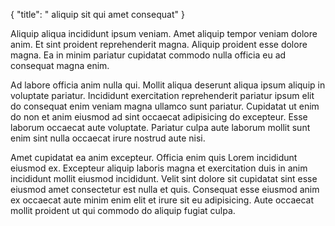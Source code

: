 {
  "title": " aliquip sit qui amet consequat"
}

Aliquip aliqua incididunt ipsum veniam. Amet aliquip tempor veniam dolore anim. Et sint proident reprehenderit magna. Aliquip proident esse dolore magna. Ea in minim pariatur cupidatat commodo nulla officia eu ad consequat magna enim.

Ad labore officia anim nulla qui. Mollit aliqua deserunt aliqua ipsum aliquip in voluptate pariatur. Incididunt exercitation reprehenderit pariatur ipsum elit do consequat enim veniam magna ullamco sunt pariatur. Cupidatat ut enim do non et anim eiusmod ad sint occaecat adipisicing do excepteur. Esse laborum occaecat aute voluptate. Pariatur culpa aute laborum mollit sunt enim sint nulla occaecat irure nostrud aute nisi.

Amet cupidatat ea anim excepteur. Officia enim quis Lorem incididunt eiusmod ex. Excepteur aliquip laboris magna et exercitation duis in anim incididunt mollit eiusmod incididunt. Velit sint dolore sit cupidatat sint esse eiusmod amet consectetur est nulla et quis. Consequat esse eiusmod anim ex occaecat aute minim enim elit et irure sit eu adipisicing. Aute occaecat mollit proident ut qui commodo do aliquip fugiat culpa.